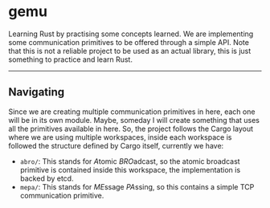 # gemu

Learning Rust by practising some concepts learned. We are implementing some communication primitives to be offered 
through a simple API. Note that this is not a reliable project to be used as an actual library, this is just something
to practice and learn Rust.

---

## Navigating

Since we are creating multiple communication primitives in here, each one will be in its own module. Maybe, someday I 
will create something that uses all the primitives available in here. So, the project follows the Cargo layout where
we are using multiple workspaces, inside each workspace is followed the structure defined by Cargo itself, currently
we have:

* `abro/`: This stands for *A*tomic *BRO*adcast, so the atomic broadcast primitive is contained inside this workspace, 
the implementation is backed by etcd.
* `mepa/`: This stands for *ME*ssage *PA*ssing, so this contains a simple TCP communication primitive.
